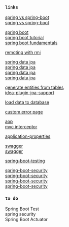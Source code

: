 ### `links`
[spring vs spring-boot](https://dzone.com/articles/spring-vs-spring-boot)  
[spring vs spring-boot](https://www.baeldung.com/spring-vs-spring-boot)  

[spring boot](https://www.baeldung.com/spring-boot-start)  
[spring boot tutorial](https://www.javatpoint.com/spring-boot-tutorial)  
[spring boot fundamentals](https://gitlab.com/videolearning/spring-fundamentals.git)  

[remoting with rmi](https://www.baeldung.com/spring-remoting-rmi)  

[spring data jpa](https://thoughts-on-java.org/what-is-spring-data-jpa-and-why-should-you-use-it/)  
[spring data jpa](https://www.baeldung.com/the-persistence-layer-with-spring-data-jpa)  
[spring data jpa](https://docs.spring.io/spring-data/data-jpa/docs/current/reference/html/#jpa.query-methods)  
[spring data jpa](https://attacomsian.com/blog/spring-data-jpa-named-queries)  

[generate entities from tables](https://intellij-support.jetbrains.com/hc/en-us/community/posts/115000751864-Generate-Persistence-Mapping-by-Database-Schema-Detail-settings-for-Entity-Class)  
[idea-plugin-jpa-support](https://github.com/carter-ya/idea-plugin-jpa-support)  

[load data to database](https://www.baeldung.com/spring-boot-data-sql-and-schema-sql)  

[custom error page](https://www.baeldung.com/spring-boot-custom-error-page)  

[aop](https://dzone.com/articles/implementing-aop-with-spring-boot-and-aspectj)  
[mvc interceptor](https://www.baeldung.com/spring-mvc-handlerinterceptor)  

[application-properties](https://docs.spring.io/spring-boot/docs/current/reference/html/common-application-properties.html)  

[swagger](https://www.baeldung.com/swagger-2-documentation-for-spring-rest-api)  
[swagger](https://dzone.com/articles/spring-boot-restful-api-documentation-with-swagger)  

[spring-boot-testing](https://www.baeldung.com/spring-boot-testing)  

[spring-boot-security](https://dzone.com/articles/securing-rest-services-with-oauth2-in-springboot-1)  
[spring-boot-security](https://dzone.com/articles/secure-a-spring-boot-app-with-spring-security-and)  
[spring-boot-security](https://developer.okta.com/blog/2019/03/12/oauth2-spring-security-guide)  
[spring-boot-security](https://docs.spring.io/spring-security-oauth2-boot/docs/current/reference/html5/)  

### `to do`
Spring Boot Test  
spring security  
Spring Boot Actuator  
